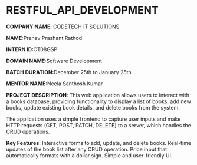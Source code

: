 # RESTFUL_API_DEVELOPMENT

**COMPANY NAME**: CODETECH IT SOLUTIONS

**NAME**:Pranav Prashant Rathod

**INTERN ID**:CT08GSP

**DOMAIN NAME**:Software Development

**BATCH DURATION**:December 25th to January 25th

**MENTOR NAME**:Neela Santhosh Kumar

**PROJECT DESCRIPTION**:
This web application allows users to interact with a books database, providing functionality to display a list of books, add new books, update existing book details, and delete books from the system.

The application uses a simple frontend to capture user inputs and make HTTP requests (GET, POST, PATCH, DELETE) to a server, which handles the CRUD operations.

**Key Features**:
Interactive forms to add, update, and delete books.
Real-time updates of the book list after any CRUD operation.
Price input that automatically formats with a dollar sign.
Simple and user-friendly UI.
